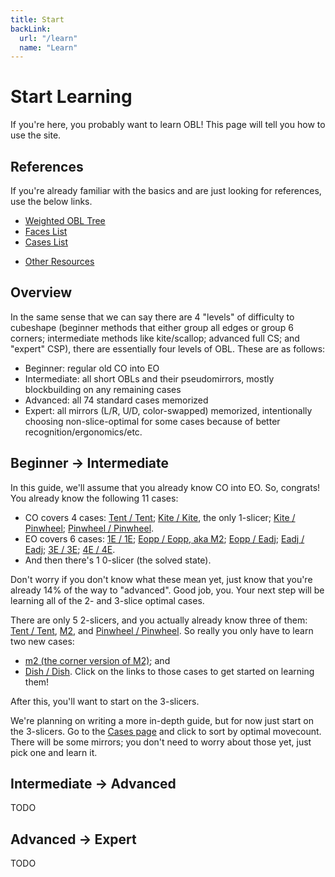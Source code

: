 ```yaml
---
title: Start
backLink:
  url: "/learn"
  name: "Learn"
---
```


# Start Learning

If you're here, you probably want to learn OBL!  This page will tell you how to use the site.

## References
If you're already familiar with the basics and are just looking for references, use the below links.
- [Weighted OBL Tree](/assets/images/obl_data_sorted_by_weights_1110.pdf)
- [Faces List](faces)
- [Cases List](cases)
<!-- - [Cases Listed by Optimal Movecount](cases_by_optimal) -->
- [Other Resources](resources)

## Overview

In the same sense that we can say there are 4 "levels" of difficulty to cubeshape (beginner methods that either group all edges or group 6 corners; intermediate methods like kite/scallop; advanced full CS; and "expert" CSP), there are essentially four levels of OBL.  These are as follows:
- Beginner: regular old CO into EO
- Intermediate: all short OBLs and their pseudomirrors, mostly blockbuilding on any remaining cases
- Advanced: all 74 standard cases memorized
- Expert: all mirrors (L/R, U/D, color-swapped) memorized, intentionally choosing non-slice-optimal for some cases because of better recognition/ergonomics/etc.

## Beginner -> Intermediate

<!-- TODO if you don't, we should have a resource linked here -->
In this guide, we'll assume that you already know CO into EO.  So, congrats!  You already know the following 11 cases:
- CO covers 4 cases: [Tent / Tent](ltent_ltent); [Kite / Kite](lkite_lkite), the only 1-slicer; [Kite / Pinwheel](lkite_lpinwheel); [Pinwheel / Pinwheel](lpinwheel_lpinwheel).
- EO covers 6 cases: [1E / 1E](cases/1e_1e); [Eopp / Eopp, aka M2](cases/eopp_eopp); [Eopp / Eadj](cases/eopp_eadj); [Eadj / Eadj](cases/eadj_eadj); [3E / 3E](cases/3e_3e); [4E / 4E](cases/4e_4e).
- And then there's 1 0-slicer (the solved state).

Don't worry if you don't know what these mean yet, just know that you're already 14% of the way to "advanced".  Good job, you.  Your next step will be learning all of the 2- and 3-slice optimal cases.

There are only 5 2-slicers, and you actually already know three of them: [Tent / Tent](cases/ltent_ltent), [M2](cases/eopp_eopp), and [Pinwheel / Pinwheel](cases/lpinwheel_lpinwheel).  So really you only have to learn two new cases:
- [m2 (the corner version of M2)](cases/copp_copp); and
- [Dish / Dish](cases/ldish_ldish).
Click on the links to those cases to get started on learning them!

After this, you'll want to start on the 3-slicers.  
<!-- 
TODO
At this point we should probably stop and talk about some of the terminology we've been using.
-->
We're planning on writing a more in-depth guide, but for now just start on the 3-slicers.  Go to the [Cases page](cases) and click to sort by optimal movecount.  There will be some mirrors; you don't need to worry about those yet, just pick one and learn it.

## Intermediate -> Advanced

TODO

## Advanced -> Expert

TODO
